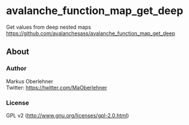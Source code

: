 # avalanche_function_map_get_deep
Get values from deep nested maps  
https://github.com/avalanchesass/avalanche_function_map_get_deep

## About
### Author
Markus Oberlehner  
Twitter: https://twitter.com/MaOberlehner

### License
GPL v2 (http://www.gnu.org/licenses/gpl-2.0.html)
